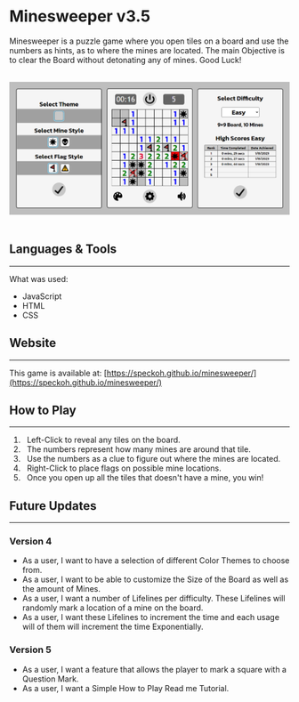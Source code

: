 # Minesweeper v3.5
 
 Minesweeper is a puzzle game where you open tiles on a board and use the numbers as hints, as to where the mines are located. The main Objective is to clear the Board without detonating any of mines. Good Luck!

&nbsp;
 ![alt game screenshot](assets/minesweeper_sn.jpeg)
&nbsp;
## Languages & Tools
 ---
 What was used:
 - JavaScript
 - HTML
 - CSS
 
## Website
 ---
 This game is available at: [https://speckoh.github.io/minesweeper/](https://speckoh.github.io/minesweeper/)

## How to Play
 ---
 1. &nbsp; Left-Click to reveal any tiles on the board.
 2. &nbsp; The numbers represent how many mines are around that tile.
 3. &nbsp; Use the numbers as a clue to figure out where the mines are located.
 4. &nbsp; Right-Click to place flags on possible mine locations.
 5. &nbsp; Once you open up all the tiles that doesn't have a mine, you win!

## Future Updates 
 ---
### Version 4
 - As a user, I want to have a selection of different Color Themes to choose from.
 - As a user, I want to be able to customize the Size of the Board as well as the amount of Mines.
 - As a user, I want a number of Lifelines per difficulty. These Lifelines will randomly mark a location of a mine on the board.
 - As a user, I want these Lifelines to increment the time and each usage will of them will increment the time Exponentially.

### Version 5
 - As a user, I want a feature that allows the player to mark a square with a Question Mark.
 - As a user, I want a Simple How to Play Read me Tutorial.